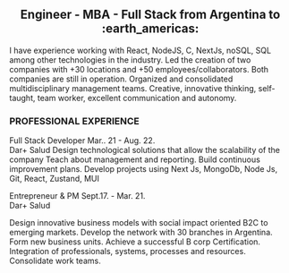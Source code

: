 

<h2 align="center">
Engineer - MBA - Full Stack from Argentina to :earth_americas:
</h2>


<p> I have experience working with React, NodeJS, C, NextJs, noSQL, SQL among other technologies in the industry. Led the creation of two companies with +30 locations and +50 employees/collaborators. Both companies are still in operation. Organized and consolidated multidisciplinary management teams.
Creative, innovative thinking, self-taught, team worker, excellent communication and autonomy.</p>

<h3>PROFESSIONAL EXPERIENCE</h3>
<p>
Full Stack Developer	          							Mar.. 21 - Aug. 22. <br/>
Dar+ Salud
Design technological solutions that allow the scalability of the company
Teach about management and reporting.
Build continuous improvement plans.
Develop projects using Next Js, MongoDb, Node Js, Git, React, Zustand, MUI

Entrepreneur & PM								Sept.17. - Mar. 21. <br/>
Dar+ Salud

Design innovative business models with social impact oriented B2C to emerging markets.
Develop the network with 30 branches in Argentina.
Form new business units.
Achieve a successful B corp Certification.
Integration of professionals, systems, processes and resources.
Consolidate work teams.
</p>
